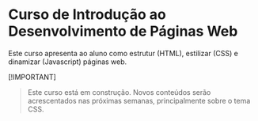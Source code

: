 # Curso de Introdução ao Desenvolvimento de Páginas Web

Este curso apresenta ao aluno como estrutur (HTML), estilizar (CSS) e dinamizar (Javascript) páginas web.

[!IMPORTANT]
> Este curso está em construção.
> Novos conteúdos serão acrescentados nas próximas semanas, principalmente sobre o tema CSS.
